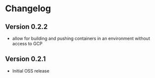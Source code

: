 # Changelog #

## Version 0.2.2 ##
* allow for building and pushing containers in an environment without access to GCP  


## Version 0.2.1 ##
* Initial OSS release